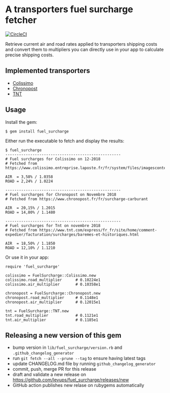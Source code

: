 # A transporters fuel surcharge fetcher

[![CircleCI](https://circleci.com/gh/levups/fuel_surcharge/tree/master.svg?style=svg)](https://circleci.com/gh/levups/fuel_surcharge/tree/master)

Retrieve current air and road rates applied to transporters shipping costs and
convert them to multipliers you can directly use in your app to calculate
precise shipping costs.

## Implemented transporters

  - [Colissimo](https://www.colissimo.entreprise.laposte.fr/fr/system/files/imagescontent/docs/indice_gazole.xml)
  - [Chronopost](https://www.chronopost.fr/fr/surcharge-carburant)
  - [TNT](https://www.tnt.com/express/fr_fr/site/home/comment-expedier/facturation/surcharges/baremes-et-historiques.html)

## Usage

Install the gem:

    $ gem install fuel_surcharge

Either run the executable to fetch and display the results:

    $ fuel_surcharge
    ---------------------------------------------------
    # Fuel surcharges for Colissimo on 12-2018
    # Fetched from https://www.colissimo.entreprise.laposte.fr/fr/system/files/imagescontent/docs/indice_gazole.xml

    AIR  = 3,58% / 1.0358
    ROAD = 2,24% / 1.0224

    ---------------------------------------------------
    # Fuel surcharges for Chronopost on Novembre 2018
    # Fetched from https://www.chronopost.fr/fr/surcharge-carburant

    AIR  = 20,15% / 1.2015
    ROAD = 14,80% / 1.1480

    ---------------------------------------------------
    # Fuel surcharges for Tnt on novembre 2018
    # Fetched from https://www.tnt.com/express/fr_fr/site/home/comment-expedier/facturation/surcharges/baremes-et-historiques.html

    AIR  = 18,50% / 1.1850
    ROAD = 12,10% / 1.1210

Or use it in your app:

    require 'fuel_surcharge'

    colissimo = FuelSurcharge::Colissimo.new
    colissimo.road_multiplier      # 0.10224e1
    colissimo.air_multiplier       # 0.10358e1

    chronopost = FuelSurcharge::Chronopost.new
    chronopost.road_multiplier     # 0.1148e1
    chronopost.air_multiplier      # 0.12015e1

    tnt = FuelSurcharge::TNT.new
    tnt.road_multiplier            # 0.1121e1
    tnt.air_multiplier             # 0.1185e1

## Releasing a new version of this gem

- bump version in `lib/fuel_surcharge/version.rb` and `.github_changelog_generator`
- run `git fetch --all --prune --tag` to ensure having latest tags
- update CHANGELOG.md file by running `github_changelog_generator`
- commit, push, merge PR for this release
- draft and validate a new release on https://github.com/levups/fuel_surcharge/releases/new
- GitHub action publishes new relase on rubygems automatically
